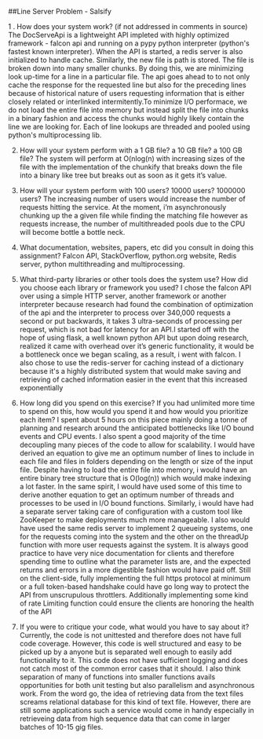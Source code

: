 ##Line Server Problem - Salsify

1 . How does your system work? (if not addressed in comments in source)
The DocServeApi is a lightweight API impleted with highly optimized framework - falcon api and running on a pypy python interpreter (python's fastest known 
interpreter). 
When the API is started, a redis server is also initialized to handle cache. Similarly, the new file is path is stored.
The file is broken down into many smaller chunks. By doing this, we are minimizing look up-time for a line in a particular file.
The api goes ahead to to not only cache the response for the requested line but also for the preceding lines because of historical nature of users requesting information that 
is either closely related or interlinked intermitently.To minimize I/O performace, we do not load the entire file into memory but instead split the file into chunks in a binary fashion and access the chunks would highly likely
contain the line we are looking for. Each of line lookups are threaded and pooled using python's multiprocessing lib.

2. How will your system perform with a 1 GB file? a 10 GB file? a 100 GB file?
The system will perform at O(nlog(n) with increasing sizes of the file with the implementation of the chunkify that breaks down the file into a binary like tree but breaks out as soon as it gets it’s value. 

3. How will your system perform with 100 users? 10000 users? 1000000 users?
The increasing number of users would increase the number of requests hitting the service. At the moment, i’m asynchronously chunking up the a given file while finding the matching file however as requests increase, the number of multithreaded pools due to the CPU will become bottle a bottle neck. 

4. What documentation, websites, papers, etc did you consult in doing this assignment?
Falcon API, StackOverflow, python.org website, Redis server, python multithreading and multiprocessing.

5. What third-party libraries or other tools does the system use? How did you choose each library or framework you used?
I chose the falcon API over using a simple HTTP server, another framework or another interpreter because research had found the combination of optimization of the api and the interpreter to process over 340,000 requests a second or put backwards, it takes 3 ultra-seconds of processing per request, which is not bad for latency for an API.I started off with the hope of using flask, a well known python API but upon doing research, realized it came with overhead over it’s generic functionality, it would 
be a bottleneck once we began scaling, as a result, i went with falcon. I also chose to use the redis-server for caching instead of a dictionary because it's a highly
distributed system that would make saving and retrieving of cached information easier in the event that this increased exponentially

6. How long did you spend on this exercise? If you had unlimited more time to spend on this, how would you spend it and how would you prioritize each item?
I spent about 5 hours on this piece mainly doing a tonne of planning and research around the anticipated bottlenecks like I/O bound events and CPU events.
I also spent a good majority of the time decoupling many pieces of the code to allow for scalability. 
I would have derived an equation to give me an optimum number of lines to include in each file and files in folders depending on the length or size of the input file. Despite having to load the entire file into memory, i would have an entire binary tree structure that is O(log(n)) which would make indexing a lot faster. In the same spirit, I would have used some of this time to derive another equation to get an optimum number of threads and processes to be used in I/O bound functions.
Similarly, i would have had a separate server taking care of configuration with a custom tool like ZooKeeper to make deployments much more manageable.
I also would have used the same redis server to implement 2 queueing systems, one for the requests coming into the system and the other on the threadUp function with more user requests against the system.
It is always good practice to have very nice documentation for clients and therefore spending time to outline what the parameter lists are, and the expected returns and errors in a more digestible fashion would have paid off. Still on the client-side, fully implementing the full https protocol at minimum or a full token-based handshake could have go long way to protect the API from unscrupulous throttlers. Additionally implementing some kind of rate Limiting function could ensure the clients are honoring the health of the API


7. If you were to critique your code, what would you have to say about it?
Currently, the code is not unittested and therefore does not have full code coverage. However, this code is well structured and easy to be picked up by a anyone but is separated well enough to easily add functionality to it.
This code does not have sufficient logging and does not catch most of the common error cases that it should. I also think separation of many of functions into smaller functions
avails opportunities for both unit testing but also parallelism and asynchronous work.
From the word go, the idea of retrieving data from the text files screams relational database for this kind of text file. However, there are still some applications such 
a service would come in handy especially in retrieveing data from high sequence data that can come in larger batches of 10-15 gig files.


